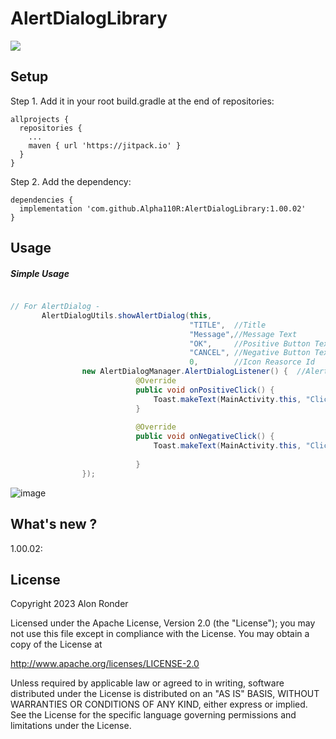 # AlertDialogLibrary


[![](https://jitpack.io/v/Alpha110R/AlertDialogLibrary.svg)](https://jitpack.io/#Alpha110R/AlertDialogLibrary)

## Setup
Step 1. Add it in your root build.gradle at the end of repositories:
```
allprojects {
  repositories {
    ...
    maven { url 'https://jitpack.io' }
  }
}
```

Step 2. Add the dependency:
```
dependencies {
  implementation 'com.github.Alpha110R:AlertDialogLibrary:1.00.02'
}
```
## Usage

##### Simple Usage
```java

// For AlertDialog -
       AlertDialogUtils.showAlertDialog(this,
                                        "TITLE",  //Title
                                        "Message",//Message Text
                                        "OK",     //Positive Button Text
                                        "CANCEL", //Negative Button Text
                                        0,        //Icon Reasorce Id
                new AlertDialogManager.AlertDialogListener() {  //AlertDialog Listener
                            @Override
                            public void onPositiveClick() {
                                Toast.makeText(MainActivity.this, "Clicked OK",Toast.LENGTH_SHORT).show();
                            }
                
                            @Override
                            public void onNegativeClick() {
                                Toast.makeText(MainActivity.this, "Clicked CANCEL",Toast.LENGTH_SHORT).show();
                
                            }
                });

```

![image](https://user-images.githubusercontent.com/68230416/236695402-b1ae7811-98a1-4661-8d3e-cdfd8da9b963.png)


## What's new ?

1.00.02:

## License

Copyright 2023 Alon Ronder

Licensed under the Apache License, Version 2.0 (the "License");
you may not use this file except in compliance with the License.
You may obtain a copy of the License at

   http://www.apache.org/licenses/LICENSE-2.0

Unless required by applicable law or agreed to in writing, software
distributed under the License is distributed on an "AS IS" BASIS,
WITHOUT WARRANTIES OR CONDITIONS OF ANY KIND, either express or implied.
See the License for the specific language governing permissions and
limitations under the License.

